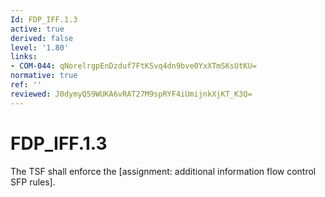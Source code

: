```yaml
---
Id: FDP_IFF.1.3
active: true
derived: false
level: '1.80'
links:
- COM-044: qNorelrgpEnDzduf7FtKSvq4dn9bve0YxXTmSKsUtKU=
normative: true
ref: ''
reviewed: J0dymyQ59WUKA6vRAT27M9spRYF4iUmijnkXjKT_K3Q=
---
```


# FDP_IFF.1.3

The TSF shall enforce the [assignment: additional information flow control SFP rules].